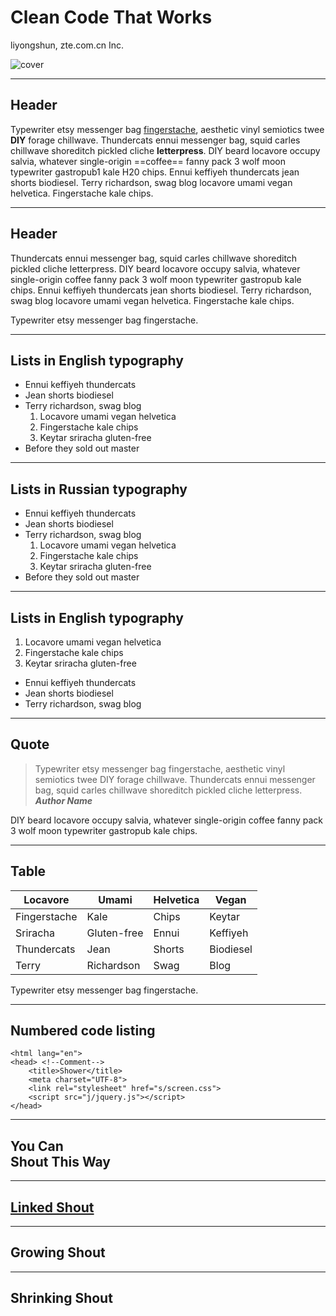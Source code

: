 # Clean Code That Works
liyongshun, zte.com.cn Inc.

![cover](http://www.dvd-ppt-slideshow.com/images/ppt-background/background-6.jpg)
***

## Header

Typewriter etsy messenger bag [fingerstache](), aesthetic vinyl semiotics twee **DIY** forage chillwave. Thundercats ennui messenger bag, squid carles chillwave shoreditch pickled cliche **letterpress**. DIY beard locavore occupy salvia, whatever single-origin ==coffee== fanny pack 3 wolf moon typewriter gastropub1 kale H20 chips. Ennui keffiyeh thundercats jean shorts biodiesel. Terry richardson, swag blog locavore umami vegan helvetica. Fingerstache kale chips.


***

## Header

Thundercats ennui messenger bag, squid carles chillwave shoreditch pickled cliche letterpress. DIY beard locavore occupy salvia, whatever single-origin coffee fanny pack 3 wolf moon typewriter gastropub kale chips. Ennui keffiyeh thundercats jean shorts biodiesel. Terry richardson, swag blog locavore umami vegan helvetica. Fingerstache kale chips.

Typewriter etsy messenger bag fingerstache.

***

## Lists in English typography

* Ennui keffiyeh thundercats
* Jean shorts biodiesel
* Terry richardson, swag blog
    1. Locavore umami vegan helvetica
    2. Fingerstache kale chips
    3. Keytar sriracha gluten-free
* Before they sold out master

***

## Lists in Russian typography

- Ennui keffiyeh thundercats
- Jean shorts biodiesel
- Terry richardson, swag blog
    1. Locavore umami vegan helvetica
    2. Fingerstache kale chips
    3. Keytar sriracha gluten-free
- Before they sold out master

***

## Lists in English typography

1. Locavore umami vegan helvetica
2. Fingerstache kale chips
3. Keytar sriracha gluten-free

* Ennui keffiyeh thundercats
* Jean shorts biodiesel
* Terry richardson, swag blog

***

## Quote

> Typewriter etsy messenger bag fingerstache, aesthetic vinyl semiotics twee DIY forage chillwave. Thundercats ennui messenger bag, squid carles chillwave shoreditch pickled cliche letterpress. _**Author Name**_

DIY beard locavore occupy salvia, whatever single-origin coffee fanny pack 3 wolf moon typewriter gastropub kale chips.

***

## Table

| Locavore     | Umami        | Helvetica | Vegan     |
|--------------|--------------|-----------|-----------|
| Fingerstache | Kale         | Chips     | Keytar    |
| Sriracha     | Gluten-free  | Ennui     | Keffiyeh  |
| Thundercats  | Jean         | Shorts    | Biodiesel |
| Terry        | Richardson   | Swag      | Blog      |

Typewriter etsy messenger bag fingerstache.

*** 

## Numbered code listing

    <html lang="en">
    <head> <!--Comment-->
        <title>Shower</title>
        <meta charset="UTF-8">
        <link rel="stylesheet" href="s/screen.css">
        <script src="j/jquery.js"></script>
    </head>

***

## You Can <br> Shout This Way

***

## [Linked Shout]()

***

## Growing Shout

***

## Shrinking Shout